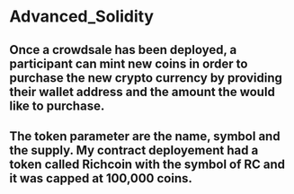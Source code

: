 # Advanced_Solidity

## Once a crowdsale has been deployed, a participant can mint new coins in order to purchase the new crypto currency by providing their wallet address and the amount the would like to purchase. 

## The token parameter are the name, symbol and the supply. My contract deployement had a token called Richcoin with the symbol of RC and it was capped at 100,000 coins. 
